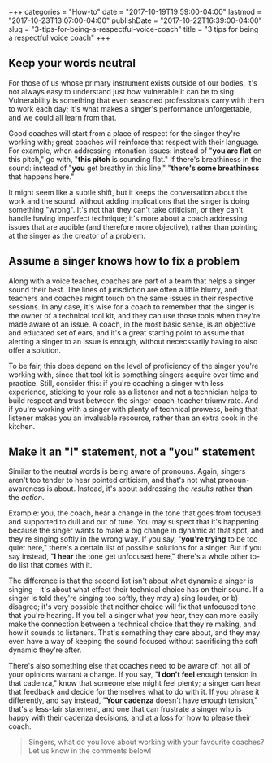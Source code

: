 +++
categories = "How-to"
date = "2017-10-19T19:59:00-04:00"
lastmod = "2017-10-23T13:07:00-04:00"
publishDate = "2017-10-22T16:39:00-04:00"
slug = "3-tips-for-being-a-respectful-voice-coach"
title = "3 tips for being a respectful voice coach"
+++

## Keep your words neutral

For those of us whose primary instrument exists outside of our bodies, it's not always easy to understand just how vulnerable it can be to sing. Vulnerability is something that even seasoned professionals carry with them to work each day; it's what makes a singer's performance unforgettable, and we could all learn from that.

Good coaches will start from a place of respect for the singer they're working with; great coaches will reinforce that respect with their language. For example, when addressing intonation issues: instead of "**you are flat** on this pitch," go with, "**this pitch** is sounding flat." If there's breathiness in the sound: instead of "**you** get breathy in this line," "**there's some breathiness** that happens here."

It might seem like a subtle shift, but it keeps the conversation about the work and the sound, without adding implications that the singer is doing something "wrong". It's not that they can't take criticism, or they can't handle having imperfect technique; it's more about a coach addressing issues that are audible (and therefore more objective), rather than pointing at the singer as the creator of a problem.

## Assume a singer knows how to fix a problem

Along with a voice teacher, coaches are part of a team that helps a singer sound their best. The lines of jurisdiction are often a little blurry, and teachers and coaches might touch on the same issues in their respective sessions. In any case, it's wise for a coach to remember that the singer is the owner of a technical tool kit, and they can use those tools when they're made aware of an issue. A coach, in the most basic sense, is an objective and educated set of ears, and it's a great starting point to assume that alerting a singer to an issue is enough, without nececssarily having to also offer a solution.

To be fair, this does depend on the level of proficiency of the singer you're working with, since that tool kit is something singers acquire over time and practice. Still, consider this: if you're coaching a singer with less experience, sticking to your role as a listener and not a technician helps to build respect and trust between the singer-coach-teacher triumvirate. And if you're working with a singer with plenty of technical prowess, being that listener makes you an invaluable resource, rather than an extra cook in the kitchen.

## Make it an "I" statement, not a "you" statement

Similar to the neutral words is being aware of pronouns. Again, singers aren't too tender to hear pointed criticism, and that's not what pronoun-awareness is about. Instead, it's about addressing the *results* rather than the *action*.

Example: you, the coach, hear a change in the tone that goes from focused and supported to dull and out of tune. You may suspect that it's happening because the singer wants to make a big change in dynamic at that spot, and they're singing softly in the wrong way. If you say, "**you're trying** to be too quiet here," there's a certain list of possible solutions for a singer. But if you say instead, "**I hear** the tone get unfocused here," there's a whole other to-do list that comes with it. 

The difference is that the second list isn't about what dynamic a singer is singing - it's about what effect their technical choice has on their sound. If a singer is told they're singing too softly, they may a) sing louder, or b) disagree; it's very possible that neither choice will fix that unfocused tone that you're hearing. If you tell a singer what *you* hear, they can more easily make the connection between a technical choice that they're making, and how it sounds to listeners. That's something they care about, and they may even have a way of keeping the sound focused without sacrificing the soft dynamic they're after.

There's also something else that coaches need to be aware of: not all of your opinions warrant a change. If you say, "**I don't feel** enough tension in that cadenza," know that someone else might feel plenty; a singer can hear that feedback and decide for themselves what to do with it. If you phrase it differently, and say instead, "**Your cadenza** doesn't have enough tension," that's a less-fair statement, and one that can frustrate a singer who is happy with their cadenza decisions, and at a loss for how to please their coach.

>Singers, what do you love about working with your favourite coaches? Let us know in the comments below!
